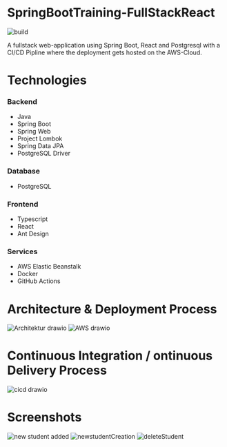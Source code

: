 # SpringBootTraining-FullStackReact
![build](https://github.com/EnnioSileno/SpringBootTraining-FullStackReact/actions/workflows/deploy.yaml/badge.svg)

A fullstack web-application using Spring Boot, React and Postgresql with a CI/CD Pipline where the deployment gets hosted on the AWS-Cloud.


# Technologies 
### Backend
 - Java
 - Spring Boot
 - Spring Web
 - Project Lombok
 - Spring Data JPA
 - PostgreSQL Driver
 
 ### Database
  - PostgreSQL
 
 ### Frontend
  - Typescript
  - React
  - Ant Design
  
  ### Services
   - AWS Elastic Beanstalk
   - Docker
   - GitHub Actions
   
# Architecture & Deployment Process

![Architektur drawio](https://user-images.githubusercontent.com/61289714/199301456-a093e0c7-9fd0-4ab8-9bcd-9595d6beaf65.png)
![AWS drawio](https://user-images.githubusercontent.com/61289714/199301465-53f35b81-33f0-4c97-a037-787884e64376.png)

# Continuous Integration / ontinuous Delivery Process

![cicd drawio](https://user-images.githubusercontent.com/61289714/199301428-a971a091-9e30-40d7-bd6b-0ba1bfe59d6e.png)

# Screenshots

![new student added](https://user-images.githubusercontent.com/61289714/199302509-d9523d4a-b217-4621-8108-88923c953d38.png)
![newstudentCreation](https://user-images.githubusercontent.com/61289714/199302530-cde423d3-10f2-455e-adf4-09ba3998856a.png)
![deleteStudent](https://user-images.githubusercontent.com/61289714/199302536-c946d93b-68ee-4f17-9cac-661aa40817ae.png)
